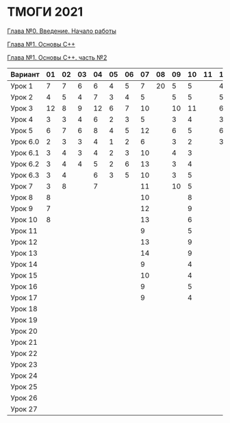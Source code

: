 # ТМОГИ 2021

[Глава №0. Введение. Начало работы](https://drive.google.com/drive/folders/1q9ILkl6kPBrzqY5IDAdt2iB8K4RCu3_s)

[Глава №1. Основы C++](https://drive.google.com/drive/folders/1dMwYSpwDyVjM3WYAmFnPbQyAa7Ku27ae?usp=sharing)

[Глава №1. Основы C++. часть №2](https://drive.google.com/drive/folders/1fXnj1Y5SFlGWLntIE1J1n9CxaEfAoDRt?usp=sharing)

| Вариант  | 01 | 02 | 03 | 04 | 05 | 06 | 07 | 08 | 09 | 10 | 11 | 12 | 13 | 14 | 15 | 16 | 17 | 18 | 19 | 20 |
| -------  | -- | -- | -- | -- | -- | -- | -- | -- | -- | -- | -- | -- | -- | -- | -- | -- | -- | -- | -- | -- |
| Урок 1   |  7 |  7 |  6 |  6 | 4  |  5 | 7  | 20 |  5 | 5  |    |  4 |    | 4  |  5 |  4 |  6 |  5 |  4 |    |
| Урок 2   |  4 |  5 |  4 |  7 | 3  |  4 | 5  |    |  5 | 5  |    |  5 |    | 2  |  4 |  2 |  4 |  3 |  5 |    |
| Урок 3   | 12 |  8 |  9 | 12 | 6  |  7 | 10 |    | 10 | 11 |    |  6 |    | 6  | 11 |  6 |  8 | 10 |  9 |    |
| Урок 4   |  3 |  3 |  4 |  6 | 2  |  3 | 5  |    |  3 | 4  |    |  3 |    | 2  |  2 |  2 |  4 |  8 |  5 |    |
| Урок 5   |  6 |  7 |  6 |  8 | 4  |  5 | 12 |    |  6 | 5  |    |  6 |    | 5  |  6 |  5 |  8 | 14 |  6 |    |
| Урок 6.0 |  2 |  3 |  3 |  4 | 1  |  2 | 6  |    |  3 | 2  |    |  3 |    | 1  |  2 |  1 |  2 |  2 |  2 |    |
| Урок 6.1 |  3 |  4 |  3 | 4  | 2  |  3 | 10 |    |  4 | 3  |    |    |    | 1  |  3 |  2 |  4 |  5 |  3 |    |
| Урок 6.2 |  3 |  4 |  4 | 5  | 2  |  6 | 13 |    |  3 | 4  |    |    |    | 3  |  3 |  3 |  3 |  4 |  4 |    |
| Урок 6.3 |  3 |  4 |    |  6 | 3  |  5 | 10 |    |  3 | 5  |    |    |    | 2  |  2 |  3 |  4 |  5 |  5 |    |
| Урок 7   |  3 |  8 |    | 7  |    |    | 11 |    | 10 | 5  |    |    |    | 3  |  9 |  3 |    |  4 |  7 |    |
| Урок 8   |  8 |    |    |    |    |    | 10 |    |    | 8  |    |    |    | 10 |  6 |    |    | 10 |    |    |
| Урок 9   |  7 |    |    |    |    |    | 12 |    |    | 9  |    |    |    | 11 |  8 |    |    |  8 |    |    |
| Урок 10  |  8 |    |    |    |    |    | 13 |    |    | 6  |    |    |    | 10 |  6 |    |    |  6 |    |    |
| Урок 11  |    |    |    |    |    |    |  9 |    |    | 5  |    |    |    | 7  |  4 |    |    |  3 |    |    |
| Урок 12  |    |    |    |    |    |    | 13 |    |    | 9  |    |    |    | 14 | 10 |    |    |  8 |    |    |
| Урок 13  |    |    |    |    |    |    | 14 |    |    | 9  |    |    |    | 9  |  7 |    |    | 10 |    |    |
| Урок 14  |    |    |    |    |    |    | 9  |    |    | 4  |    |    |    | 5  |  3 |    |    |  3 |    |    |
| Урок 15  |    |    |    |    |    |    | 10 |    |    | 4  |    |    |    | 6  |  4 |    |    |  4 |    |    |
| Урок 16  |    |    |    |    |    |    | 9  |    |    | 5  |    |    |    | 7  |  5 |    |    |  5 |    |    |
| Урок 17  |    |    |    |    |    |    | 9  |    |    | 4  |    |    |    | 4  |  3 |    |    |  5 |    |    |
| Урок 18  |    |    |    |    |    |    |    |    |    |    |    |    |    |    |    |    |    |    |    |    |
| Урок 19  |    |    |    |    |    |    |    |    |    |    |    |    |    |    |    |    |    |    |    |    |
| Урок 20  |    |    |    |    |    |    |    |    |    |    |    |    |    |    |    |    |    |    |    |    |
| Урок 21  |    |    |    |    |    |    |    |    |    |    |    |    |    |    |    |    |    |    |    |    |
| Урок 22  |    |    |    |    |    |    |    |    |    |    |    |    |    |    |    |    |    |    |    |    |
| Урок 23  |    |    |    |    |    |    |    |    |    |    |    |    |    |    |    |    |    |    |    |    |
| Урок 24  |    |    |    |    |    |    |    |    |    |    |    |    |    |    |    |    |    |    |    |    |
| Урок 25  |    |    |    |    |    |    |    |    |    |    |    |    |    |    |    |    |    |    |    |    |
| Урок 26  |    |    |    |    |    |    |    |    |    |    |    |    |    |    |    |    |    |    |    |    |
| Урок 27  |    |    |    |    |    |    |    |    |    |    |    |    |    |    |    |    |    |    |    |    |

